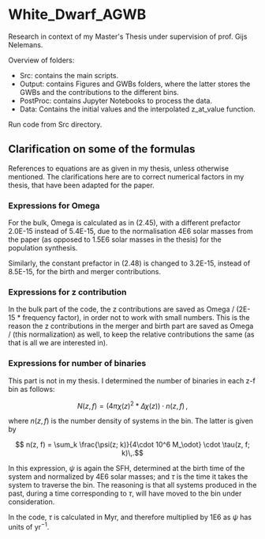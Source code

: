 # White_Dwarf_AGWB
Research in context of my Master's Thesis under supervision of prof. Gijs Nelemans.

Overview of folders:

- Src: contains the main scripts.
- Output: contains Figures and GWBs folders, where the latter stores the GWBs and the contributions to the different bins.
- PostProc: contains Jupyter Notebooks to process the data.
- Data: Contains the initial values and the interpolated z_at_value function.

Run code from Src directory.

## Clarification on some of the formulas

References to equations are as given in my thesis, unless otherwise mentioned. The clarifications here are to correct numerical factors in my thesis, that have been adapted for the paper.

### Expressions for Omega

For the bulk, Omega is calculated as in (2.45), with a different prefactor 2.0E-15 instead of 5.4E-15, due to the normalisation 4E6 solar masses from the paper (as opposed to 1.5E6 solar masses in the thesis) for the population synthesis.

Similarly, the constant prefactor in (2.48) is changed to 3.2E-15, instead of 8.5E-15, for the birth and merger contributions.

### Expressions for z contribution

In the bulk part of the code, the z contributions are saved as Omega / (2E-15 * frequency factor), in order not to work with small numbers. This is the reason the z contributions in the merger and birth part are saved as Omega / (this normalization) as well, to keep the relative contributions the same (as that is all we are interested in).

### Expressions for number of binaries

This part is not in my thesis. I determined the number of binaries in each z-f bin as follows:

$$ N(z, f) = (4 \pi \chi(z)^2 * \Delta \chi(z)) \cdot n (z, f)\,, $$

where $n(z, f)$ is the number density of systems in the bin. The latter is given by

$$ n(z, f) = \sum_k \frac{\psi(z; k)}{4\cdot 10^6 M_\odot} \cdot \tau(z, f; k)\,.$$

In this expression, $\psi$ is again the SFH, determined at the birth time of the system and normalized by 4E6 solar masses; and $\tau$ is the time it takes the system to traverse the bin. The reasoning is that all systems produced in the past, during a time corresponding to $\tau$, will have moved to the bin under consideration.

In the code, $\tau$ is calculated in Myr, and therefore multiplied by 1E6 as $\psi$ has units of yr${}^{-1}$.
